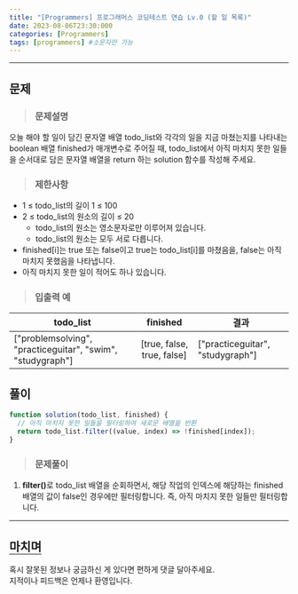 ```yaml
---
title: "[Programmers] 프로그래머스 코딩테스트 연습 Lv.0 (할 일 목록)"
date: 2023-08-06T23:30:000
categories: [Programmers]
tags: [programmers] #소문자만 가능
---
```


---

## <b>문제</b>

<h3><blockquote>문제설명
</blockquote></h3>

오늘 해야 할 일이 담긴 문자열 배열 todo_list와 각각의 일을 지금 마쳤는지를 나타내는 boolean 배열 finished가 매개변수로 주어질 때, todo_list에서 아직 마치지 못한 일들을 순서대로 담은 문자열 배열을 return 하는 solution 함수를 작성해 주세요.

<h3><blockquote>제한사항
</blockquote></h3>

- 1 ≤ todo_list의 길이 1 ≤ 100
- 2 ≤ todo_list의 원소의 길이 ≤ 20
  - todo_list의 원소는 영소문자로만 이루어져 있습니다.
  - todo_list의 원소는 모두 서로 다릅니다.
- finished[i]는 true 또는 false이고 true는 todo_list[i]를 마쳤음을, false는 아직 마치지 못했음을 나타냅니다.
- 아직 마치지 못한 일이 적어도 하나 있습니다.

<h3><blockquote>입출력 예
</blockquote></h3>

| todo_list                                                  |          finished          | 결과                             |
| ---------------------------------------------------------- | :------------------------: | -------------------------------- |
| ["problemsolving", "practiceguitar", "swim", "studygraph"] | [true, false, true, false] | ["practiceguitar", "studygraph"] |

## <b>풀이</b>

```js
function solution(todo_list, finished) {
  // 아직 마치지 못한 일들을 필터링하여 새로운 배열을 반환
  return todo_list.filter((value, index) => !finished[index]);
}
```

<h3><blockquote>문제풀이
</blockquote></h3>

1. <strong>filter()</strong>로 todo_list 배열을 순회하면서, 해당 작업의 인덱스에 해당하는 finished 배열의 값이 false인 경우에만 필터링합니다. 즉, 아직 마치지 못한 일들만 필터링합니다.

---

## <b style="border-bottom:2px solid gray"><b>마치며</b></b>

<P>혹시 잘못된 정보나 궁금하신 게 있다면 편하게 댓글 달아주세요.<br/>
지적이나 피드백은 언제나 환영입니다.</p>
